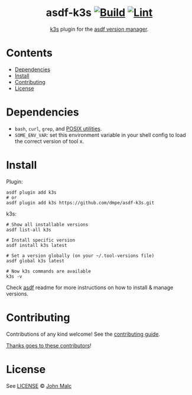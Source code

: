 <div align="center">

# asdf-k3s [![Build](https://github.com/dmpe/asdf-k3s/actions/workflows/build.yml/badge.svg)](https://github.com/dmpe/asdf-k3s/actions/workflows/build.yml) [![Lint](https://github.com/dmpe/asdf-k3s/actions/workflows/lint.yml/badge.svg)](https://github.com/dmpe/asdf-k3s/actions/workflows/lint.yml)

[k3s](https://github.com/k3s-io/k3s) plugin for the [asdf version manager](https://asdf-vm.com).

</div>

# Contents

- [Dependencies](#dependencies)
- [Install](#install)
- [Contributing](#contributing)
- [License](#license)

# Dependencies

- `bash`, `curl`, `grep`, and [POSIX utilities](https://pubs.opengroup.org/onlinepubs/9699919799/idx/utilities.html).
- `SOME_ENV_VAR`: set this environment variable in your shell config to load the correct version of tool x.

# Install

Plugin:

```shell
asdf plugin add k3s
# or
asdf plugin add k3s https://github.com/dmpe/asdf-k3s.git
```

k3s:

```shell
# Show all installable versions
asdf list-all k3s

# Install specific version
asdf install k3s latest

# Set a version globally (on your ~/.tool-versions file)
asdf global k3s latest

# Now k3s commands are available
k3s -v
```

Check [asdf](https://github.com/asdf-vm/asdf) readme for more instructions on how to
install & manage versions.

# Contributing

Contributions of any kind welcome! See the [contributing guide](contributing.md).

[Thanks goes to these contributors](https://github.com/dmpe/asdf-k3s/graphs/contributors)!

# License

See [LICENSE](LICENSE) © [John Malc](https://github.com/dmpe/)
